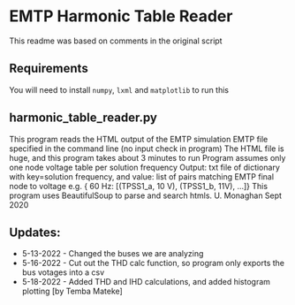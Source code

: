# EMTP Harmonic Table Reader

This readme was based on comments in the original script

## Requirements

You will need to install `numpy`, `lxml` and `matplotlib` to run this

## harmonic_table_reader.py

This program reads the HTML output of the EMTP simulation
EMTP file specified in the command line (no input check in program)
The HTML file is huge, and this program takes about 3 minutes to run
Program assumes only one node voltage table per solution frequency
Output: txt file of dictionary with key=solution frequency,
and value: list of pairs matching EMTP final node to voltage
e.g. { 60 Hz: [(TPSS1_a, 10 V), (TPSS1_b, 11V), ...]}
This program uses BeautifulSoup to parse and search htmls.
U. Monaghan Sept 2020

## Updates:

- 5-13-2022 - Changed the buses we are analyzing
- 5-16-2022 - Cut out the THD calc function, so program only exports the bus votages into a csv
- 5-18-2022 - Added THD and IHD calculations, and added histogram plotting [by Temba Mateke]
